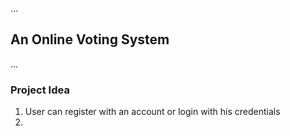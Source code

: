 ...

## An Online Voting System

...

### Project Idea
1. User can register with an account or login with his credentials
2.
